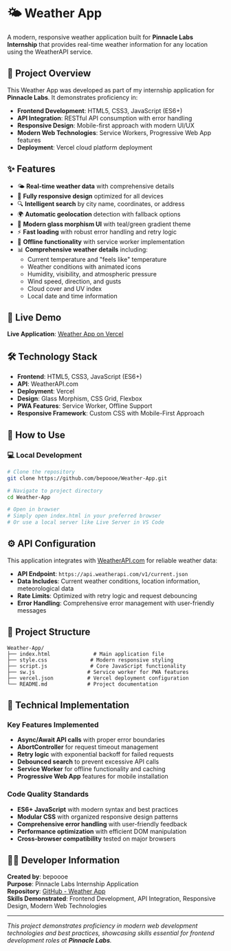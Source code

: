 # 🌤️ Weather App

A modern, responsive weather application built for **Pinnacle Labs Internship** that provides real-time weather information for any location using the WeatherAPI service.

## 🎯 Project Overview

This Weather App was developed as part of my internship application for **Pinnacle Labs**. It demonstrates proficiency in:
- **Frontend Development**: HTML5, CSS3, JavaScript (ES6+)
- **API Integration**: RESTful API consumption with error handling
- **Responsive Design**: Mobile-first approach with modern UI/UX
- **Modern Web Technologies**: Service Workers, Progressive Web App features
- **Deployment**: Vercel cloud platform deployment

## ✨ Features

- 🌤️ **Real-time weather data** with comprehensive details
- 📱 **Fully responsive design** optimized for all devices
- 🔍 **Intelligent search** by city name, coordinates, or address
- 🌍 **Automatic geolocation** detection with fallback options
- 🎨 **Modern glass morphism UI** with teal/green gradient theme
- ⚡ **Fast loading** with robust error handling and retry logic
- 🔄 **Offline functionality** with service worker implementation
- 📊 **Comprehensive weather details** including:
  - Current temperature and "feels like" temperature
  - Weather conditions with animated icons
  - Humidity, visibility, and atmospheric pressure
  - Wind speed, direction, and gusts
  - Cloud cover and UV index
  - Local date and time information

## 🚀 Live Demo

**Live Application**: [Weather App on Vercel](https://weather-app-alpha-two-17.vercel.app/)

## 🛠️ Technology Stack

- **Frontend**: HTML5, CSS3, JavaScript (ES6+)
- **API**: WeatherAPI.com
- **Deployment**: Vercel
- **Design**: Glass Morphism, CSS Grid, Flexbox
- **PWA Features**: Service Worker, Offline Support
- **Responsive Framework**: Custom CSS with Mobile-First Approach

## 📖 How to Use

### 💻 Local Development
```bash
# Clone the repository
git clone https://github.com/bepoooe/Weather-App.git

# Navigate to project directory
cd Weather-App

# Open in browser
# Simply open index.html in your preferred browser
# Or use a local server like Live Server in VS Code
```

## ⚙️ API Configuration

This application integrates with [WeatherAPI.com](https://weatherapi.com) for reliable weather data:

- **API Endpoint**: `https://api.weatherapi.com/v1/current.json`
- **Data Includes**: Current weather conditions, location information, meteorological data
- **Rate Limits**: Optimized with retry logic and request debouncing
- **Error Handling**: Comprehensive error management with user-friendly messages

## 📁 Project Structure

```
Weather-App/
├── index.html              # Main application file
├── style.css              # Modern responsive styling
├── script.js              # Core JavaScript functionality
├── sw.js                 # Service worker for PWA features
├── vercel.json           # Vercel deployment configuration
└── README.md             # Project documentation
```

## 🔧 Technical Implementation

### Key Features Implemented
- **Async/Await API calls** with proper error boundaries
- **AbortController** for request timeout management  
- **Retry logic** with exponential backoff for failed requests
- **Debounced search** to prevent excessive API calls
- **Service Worker** for offline functionality and caching
- **Progressive Web App** features for mobile installation

### Code Quality Standards
- **ES6+ JavaScript** with modern syntax and best practices
- **Modular CSS** with organized responsive design patterns
- **Comprehensive error handling** with user-friendly feedback
- **Performance optimization** with efficient DOM manipulation
- **Cross-browser compatibility** tested on major browsers

## 👨‍💻 Developer Information

**Created by**: bepoooe  
**Purpose**: Pinnacle Labs Internship Application  
**Repository**: [GitHub - Weather App](https://github.com/bepoooe/Weather-App)  
**Skills Demonstrated**: Frontend Development, API Integration, Responsive Design, Modern Web Technologies

---

*This project demonstrates proficiency in modern web development technologies and best practices, showcasing skills essential for frontend development roles at **Pinnacle Labs**.*

